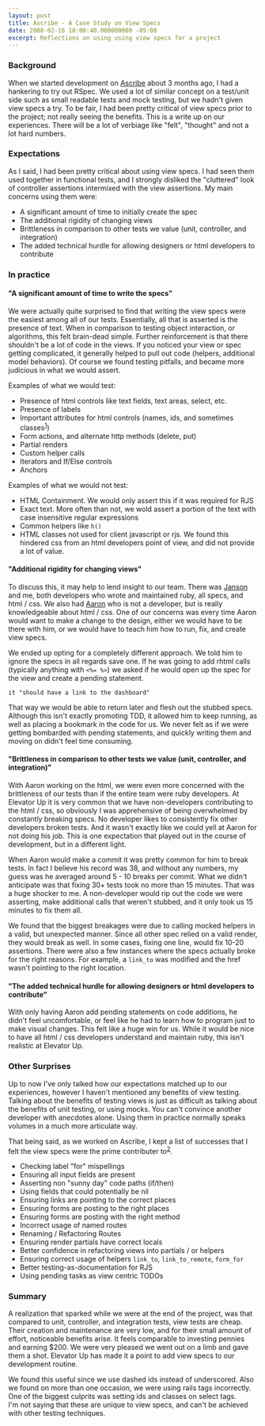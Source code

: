 ```yaml
---
layout: post
title: Ascribe - A Case Study on View Specs
date: 2008-02-16 18:00:40.000000000 -05:00
excerpt: Reflections on using using view specs for a project
---
```

### Background

When we started development on [Ascribe](http://www.ascribehq.com/) about 3 months ago, I had a hankering to try out RSpec. We used a lot of similar concept on a test/unit side such as small readable tests and mock testing, but we hadn't given view specs a try. To be fair, I had been pretty critical of view specs prior to the project; not really seeing the benefits. This is a write up on our experiences. There will be a lot of verbiage like "felt", "thought" and not a lot hard numbers.

### Expectations

As I said, I had been pretty critical about using view specs. I had seen them used together in functional tests, and I strongly disliked the "cluttered" look of controller assertions intermixed with the view assertions. My main concerns using them were:

* A significant amount of time to initially create the spec
* The additional rigidity of changing views
* Brittleness in comparison to other tests we value (unit, controller, and integration)
* The added technical hurdle for allowing designers or html developers to contribute

### In practice

#### "A significant amount of time to write the specs"

We were actually quite surprised to find that writing the view specs were the easiest among all of our tests. Essentially, all that is asserted is the presence of text. When in comparison to testing object interaction, or algorithms, this felt brain-dead simple. Further reinforcement is that there shouldn't be a lot of code in the views. If you noticed your view or spec getting complicated, it generally helped to pull out code (helpers, additional model behaviors). Of course we found testing pitfalls, and became more judicious in what we would assert.

Examples of what we would test:
* Presence of html controls like text fields, text areas, select, etc.
* Presence of labels
* Important attributes for html controls (names, ids, and sometimes classes<sup>[1](#fn1)</sup>)
* Form actions, and alternate http methods (delete, put)
* Partial renders
* Custom helper calls
* Iterators and If/Else controls
* Anchors

Examples of what we would not test:
* HTML Containment. We would only assert this if it was required for RJS
* Exact text. More often than not, we wold assert a portion of the text with case insensitive regular expressions
* Common helpers like `h()`
* HTML classes not used for client javascript or rjs. We found this hindered css from an html developers point of view, and did not provide a lot of value.

#### "Additional rigidity for changing views"

To discuss this, it may help to lend insight to our team. There was [Janson](http://whycurious.tumblr.com/) and me, both developers who wrote and maintained ruby, all specs, and html / css. We also had [Aaron](http://theparagon.org/) who is not a developer, but is really knowledgeable about html / css. One of our concerns was every time Aaron would want to make a change to the design, either we would have to be there with him, or we would have to teach him how to run, fix, and create view specs.

We ended up opting for a completely different approach. We told him to ignore the specs in all regards save one. If he was going to add rhtml calls (typically anything with `<%= %>`) we asked if he would open up the spec for the view and create a pending statement.

    it "should have a link to the dashboard"

That way we would be able to return later and flesh out the stubbed specs. Although this isn't exactly promoting TDD, it allowed him to keep running, as well as placing a bookmark in the code for us. We never felt as if we were getting bombarded with pending statements, and quickly writing them and moving on didn't feel time consuming.

#### "Brittleness in comparison to other tests we value (unit, controller, and integration)"

With Aaron working on the html, we were even more concerned with the brittleness of our tests than if the entire team were ruby developers. At Elevator Up it is very common that we have non-developers contributing to the html / css, so obviously I was apprehensive of being overwhelmed by constantly breaking specs. No developer likes to consistently fix other developers broken tests. And it wasn't exactly like we could yell at Aaron for not doing his job. This is one expectation that played out in the course of development, but in a different light.

When Aaron would make a commit it was pretty common for him to break tests. In fact I believe his record was 38, and without any numbers, my guess was he averaged around 5 - 10 breaks per commit. What we didn't anticipate was that fixing 30+ tests took no more than 15 minutes. That was a huge shocker to me. A non-developer would rip out the code we were asserting, make additional calls that weren't stubbed, and it only took us 15 minutes to fix them all.

We found that the biggest breakages were due to calling mocked helpers in a valid, but unexpected manner. Since all other spec relied on a valid render, they would break as well. In some cases, fixing one line, would fix 10-20 assertions. There were also a few instances where the specs actually broke for the right reasons. For example, a `link_to` was modified and the href wasn't pointing to the right location.

#### "The added technical hurdle for allowing designers or html developers to contribute"

With only having Aaron add pending statements on code additions, he didn't feel uncomfortable, or feel like he had to learn how to program just to make visual changes. This felt like a huge win for us. While it would be nice to have all html / css developers understand and maintain ruby, this isn't realistic at Elevator Up.

### Other Surprises

Up to now I've only talked how our expectations matched up to our experiences, however I haven't mentioned any benefits of view testing. Talking about the benefits of testing views is just as difficult as talking about the benefits of unit testing, or using mocks. You can't convince another developer with anecdotes alone. Using them in practice normally speaks volumes in a much more articulate way.

That being said, as we worked on Ascribe, I kept a list of successes that I felt the view specs were the prime contributer to<sup>[2](#fn2)</sup>.

* Checking label "for" mispellings
* Ensuring all input fields are present
* Asserting non "sunny day" code paths (if/then)
* Using fields that could potentially be nil
* Ensuring links are pointing to the correct places
* Ensuring forms are posting to the right places
* Ensuring forms are posting with the right method
* Incorrect usage of named routes
* Renaming / Refactoring Routes
* Ensuring render partials have correct locals
* Better confidence in refactoring views into partials / or helpers
* Ensuring correct usage of helpers `link_to`, `link_to_remote`, `form_for`
* Better testing-as-documentation for RJS
* Using pending tasks as view centric TODOs

### Summary

A realization that sparked while we were at the end of the project, was that compared to unit, controller, and integration tests, view tests are cheap. Their creation and maintenance are very low, and for their small amount of effort, noticeable benefits arise. It feels comparable to investing pennies and earning $200. We were very pleased we went out on a limb and gave them a shot. Elevator Up has made it a point to add view specs to our development routine.


<div id="fn1">
  We found this useful since we use dashed ids instead of underscored. Also we found on more than one occasion, we were using rails tags incorrectly. One of the biggest culprits was setting ids and classes on select tags.
</div>

<div id="fn1">
  I'm not saying that these are unique to view specs, and can't be achieved with other testing techniques.
</div>
